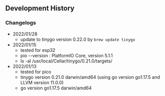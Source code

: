## Development History





### Changelogs
- 2022/01/28
    - update to tinygo version 0.22.0 by `brew update tinygo`
- 2022/01/15
    - tested for esp32
    - pio --version : PlatformIO Core, version 5.1.1
    - ls -al /usr/local/Cellar/tinygo/0.21.0/targets/
- 2022/01/13
    - tested for pico
    - tinygo version 0.21.0 darwin/amd64 (using go version go1.17.5 and LLVM version 11.0.0)
    - go version go1.17.5 darwin/amd64
